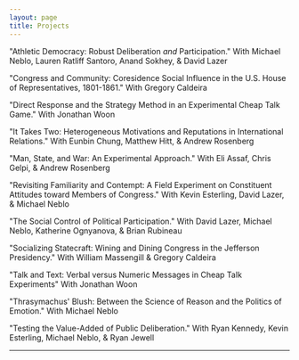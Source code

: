 ```yaml
---
layout: page
title: Projects
---
```


"Athletic Democracy: Robust Deliberation *and* Participation." 
With Michael Neblo, Lauren Ratliff Santoro, Anand Sokhey, & David Lazer

"Congress and Community: Coresidence Social Influence in the U.S. House of Representatives, 1801-1861." 
With Gregory Caldeira

"Direct Response and the Strategy Method in an Experimental Cheap Talk Game."
With Jonathan Woon

"It Takes Two: Heterogeneous Motivations and Reputations in International Relations." 
With Eunbin Chung, Matthew Hitt, & Andrew Rosenberg

"Man, State, and War: An Experimental Approach."
With Eli Assaf, Chris Gelpi, & Andrew Rosenberg

"Revisiting Familiarity and Contempt: A Field Experiment on Constituent 
Attitudes toward Members of Congress." 
With Kevin Esterling, David Lazer, & Michael Neblo

"The Social Control of Political Participation." 
With David Lazer, Michael Neblo, Katherine Ognyanova, & Brian Rubineau

"Socializing Statecraft: Wining and Dining Congress in the Jefferson Presidency." With William Massengill & Gregory Caldeira

"Talk and Text: Verbal versus Numeric Messages in Cheap Talk Experiments"
With Jonathan Woon

"Thrasymachus' Blush: Between the Science of Reason and the Politics of Emotion." 
With Michael Neblo

"Testing the Value-Added of Public Deliberation."
With Ryan Kennedy, Kevin Esterling,  Michael Neblo, & Ryan Jewell

---
